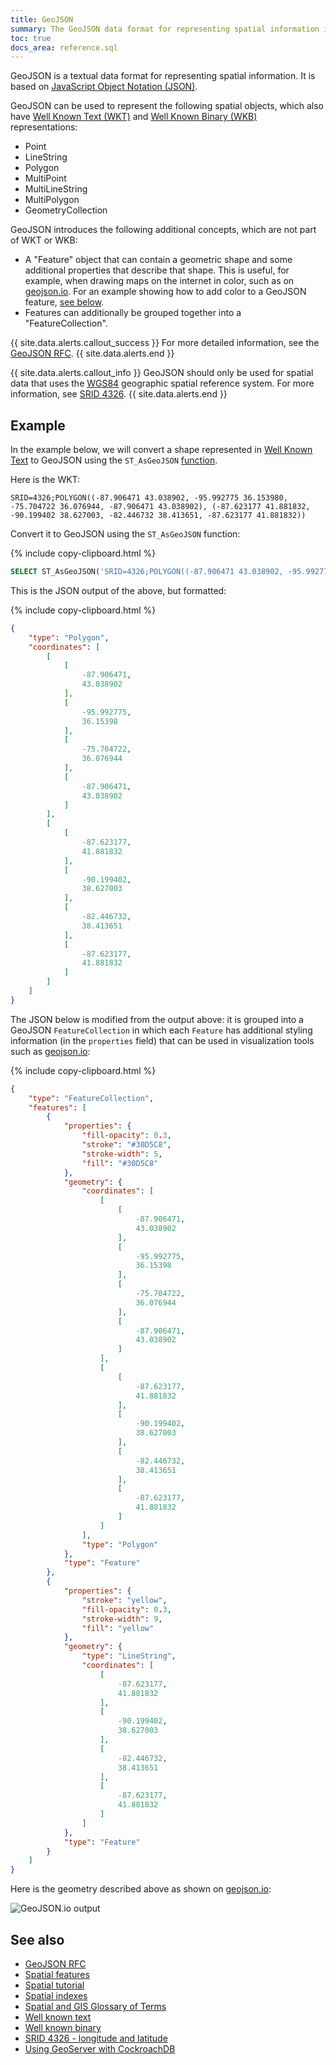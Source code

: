 ```yaml
---
title: GeoJSON
summary: The GeoJSON data format for representing spatial information is based on JavaScript Object Notation (JSON).
toc: true
docs_area: reference.sql
---
```


GeoJSON is a textual data format for representing spatial information.  It is based on [JavaScript Object Notation (JSON)](https://www.json.org).

GeoJSON can be used to represent the following spatial objects, which also have [Well Known Text (WKT)](well-known-text.html) and [Well Known Binary (WKB)](well-known-binary.html) representations:

- Point
- LineString
- Polygon
- MultiPoint
- MultiLineString
- MultiPolygon
- GeometryCollection

GeoJSON introduces the following additional concepts, which are not part of WKT or WKB:

- A "Feature" object that can contain a geometric shape and some additional properties that describe that shape.  This is useful, for example, when drawing maps on the internet in color, such as on [geojson.io](http://geojson.io).  For an example showing how to add color to a GeoJSON feature, [see below](#geojson-features-example).
- Features can additionally be grouped together into a "FeatureCollection".

{{ site.data.alerts.callout_success }}
For more detailed information, see the [GeoJSON RFC](https://www.rfc-editor.org/rfc/rfc7946.txt).
{{ site.data.alerts.end }}

{{ site.data.alerts.callout_info }}
GeoJSON should only be used for spatial data that uses the [WGS84](spatial-glossary.html) geographic spatial reference system.  For more information, see [SRID 4326](srid-4326.html).
{{ site.data.alerts.end }}

## Example

In the example below, we will convert a shape represented in [Well Known Text](well-known-text.html) to GeoJSON using the `ST_AsGeoJSON` [function](functions-and-operators.html#spatial-functions).

Here is the WKT:

~~~
SRID=4326;POLYGON((-87.906471 43.038902, -95.992775 36.153980, -75.704722 36.076944, -87.906471 43.038902), (-87.623177 41.881832, -90.199402 38.627003, -82.446732 38.413651, -87.623177 41.881832))
~~~

Convert it to GeoJSON using the `ST_AsGeoJSON` function:

{%  include copy-clipboard.html %}
~~~ sql
SELECT ST_AsGeoJSON('SRID=4326;POLYGON((-87.906471 43.038902, -95.992775 36.153980, -75.704722 36.076944, -87.906471 43.038902), (-87.623177 41.881832, -90.199402 38.627003, -82.446732 38.413651, -87.623177 41.881832))');
~~~

This is the JSON output of the above, but formatted:

{%  include copy-clipboard.html %}
~~~ json
{
    "type": "Polygon",
    "coordinates": [
        [
            [
                -87.906471,
                43.038902
            ],
            [
                -95.992775,
                36.15398
            ],
            [
                -75.704722,
                36.076944
            ],
            [
                -87.906471,
                43.038902
            ]
        ],
        [
            [
                -87.623177,
                41.881832
            ],
            [
                -90.199402,
                38.627003
            ],
            [
                -82.446732,
                38.413651
            ],
            [
                -87.623177,
                41.881832
            ]
        ]
    ]
}
~~~

<a name="geojson-features-example"></a>

The JSON below is modified from the output above: it is grouped into a GeoJSON `FeatureCollection` in which each `Feature` has additional styling information (in the `properties` field) that can be used in visualization tools such as [geojson.io](http://geojson.io):

{%  include copy-clipboard.html %}
~~~ json
{
    "type": "FeatureCollection",
    "features": [
        {
            "properties": {
                "fill-opacity": 0.3,
                "stroke": "#30D5C8",
                "stroke-width": 5,
                "fill": "#30D5C8"
            },
            "geometry": {
                "coordinates": [
                    [
                        [
                            -87.906471,
                            43.038902
                        ],
                        [
                            -95.992775,
                            36.15398
                        ],
                        [
                            -75.704722,
                            36.076944
                        ],
                        [
                            -87.906471,
                            43.038902
                        ]
                    ],
                    [
                        [
                            -87.623177,
                            41.881832
                        ],
                        [
                            -90.199402,
                            38.627003
                        ],
                        [
                            -82.446732,
                            38.413651
                        ],
                        [
                            -87.623177,
                            41.881832
                        ]
                    ]
                ],
                "type": "Polygon"
            },
            "type": "Feature"
        },
        {
            "properties": {
                "stroke": "yellow",
                "fill-opacity": 0.3,
                "stroke-width": 9,
                "fill": "yellow"
            },
            "geometry": {
                "type": "LineString",
                "coordinates": [
                    [
                        -87.623177,
                        41.881832
                    ],
                    [
                        -90.199402,
                        38.627003
                    ],
                    [
                        -82.446732,
                        38.413651
                    ],
                    [
                        -87.623177,
                        41.881832
                    ]
                ]
            },
            "type": "Feature"
        }
    ]
}
~~~

Here is the geometry described above as shown on [geojson.io](http://geojson.io):

<img src="{{  'images/v21.2/geospatial/geojson_example.png' | relative_url  }}" alt="GeoJSON.io output" style="max-width: 100%" >

## See also

- [GeoJSON RFC](https://www.rfc-editor.org/rfc/rfc7946.txt)
- [Spatial features](spatial-features.html)
- [Spatial tutorial](spatial-tutorial.html)
- [Spatial indexes](spatial-indexes.html)
- [Spatial and GIS Glossary of Terms](spatial-glossary.html)
- [Well known text](well-known-text.html)
- [Well known binary](well-known-binary.html)
- [SRID 4326 - longitude and latitude](srid-4326.html)
- [Using GeoServer with CockroachDB](geoserver.html)
